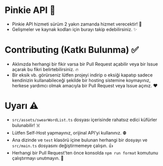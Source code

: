 # Pinkie API 🦄
- Pinkie API hizmeti sürüm 2 yakın zamanda hizmet verecektir! 👀
- Gelişmeler ve kaynak kodları için burayı takip edebilirsiniz. ✨

# Contributing (Katkı Bulunma) ✅
- Aklınızda herhangi bir fikir varsa bir Pull Request açabilir veya bir Issue açarak bu fikri belirtebilirsiniz. 🔥
- Bir eksik vb. görürseniz lütfen projeyi indirip o eksiği kapatıp sadece kendinizin kullanabileceği şekilde bir hosting sistemine koymayınız, herkese yardımcı olmak amacıyla bir Pull Request veya Issue açınız. ❤

# Uyarı ⚠️
- `src/assets/swearWordList.ts` dosyası içerisinde rahatsız edici küfürler bulunabilir! ☠️
- Lütfen Self-Host yapmayınız, orijinal API'yi kullanınız. ⛔
- Ana dizinde ve `test` klasörü içine bulunan herhangi bir dosyayı ve `src/main.ts` dosyasını değiştirmemeye çalışın. 👍
- Herhangi bir Pull Request'ten önce konsolda `npm run format` komutunu çalıştırmayı unutmayın. 🧹
